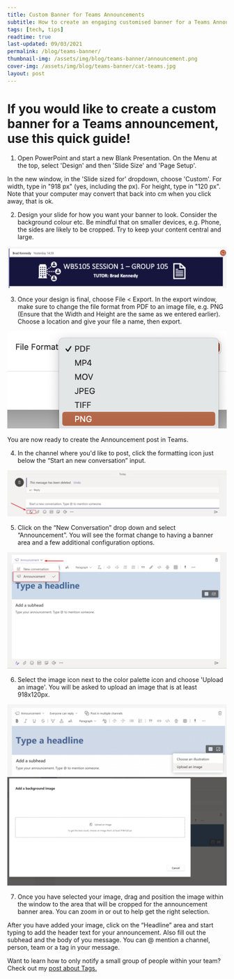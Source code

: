 ```yaml
---
title: Custom Banner for Teams Announcements
subtitle: How to create an engaging customised banner for a Teams Announcement post
tags: [tech, tips]
readtime: true
last-updated: 09/03/2021
permalink: /blog/teams-banner/
thumbnail-img: /assets/img/blog/teams-banner/announcement.png
cover-img: /assets/img/blog/teams-banner/cat-teams.jpg
layout: post
---
```

# If you would like to create a custom banner for a Teams announcement, use this quick guide!

1. Open PowerPoint and start a new Blank Presentation. On the Menu at the top, select 'Design' and then 'Slide Size' and 'Page Setup'. 

In the new window, in the 'Slide sized for' dropdown, choose 'Custom'. For width, type in "918 px" (yes, including the px). For height, type in "120 px". Note that your computer may convert that back into cm when you click away, that is ok.

2. Design your slide for how you want your banner to look. Consider the background colour etc. Be mindful that on smaller devices, e.g. Phone, the sides are likely to be cropped. Try to keep your content central and large. 

<img src="/assets/img/blog/teams-banner/teams-banner-example.png" />

3. Once your design is final, choose File < Export. In the export window, make sure to change the file format from PDF to an image file, e.g. PNG (Ensure that the Width and Height are the same as we entered earlier). Choose a location and give your file a name, then export.

<img src="/assets/img/blog/teams-banner/export-dropdown.png" />

You are now ready to create the Announcement post in Teams. 

4. In the channel where you'd like to post, click the formatting icon just below the “Start an new conversation” input.

<img src="/assets/img/blog/teams-banner/format-icon.png" />

5. Click on the “New Conversation” drop down and select “Announcement”. You will see the format change to having a banner area and a few additional configuration options.

<img src="/assets/img/blog/teams-banner/announcement-dropdown.png" />

6. Select the image icon next to the color palette icon and choose 'Upload an image'. You will be asked to upload an image that is at least 918x120px. 

<img src="/assets/img/blog/teams-banner/headline-select.png" />

<img src="/assets/img/blog/teams-banner/image-chooser.png" />

7. Once you have selected your image, drag and position the image within the window to the area that will be cropped for the announcement banner area. You can zoom in or out to help get the right selection.

After you have added your image, click on the “Headline” area and start typing to add the header text for your announcement. Also fill out the subhead and the body of you message. You can @ mention a channel, person, team or a tag in your message.

Want to learn how to only notify a small group of people within your team? Check out my [post about Tags.](https://bradleykennedy.co.uk/blog/teams-tags/)
